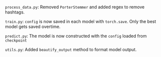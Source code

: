 `process_data.py`: Removed `PorterStemmer` and added regex to remove hashtags.

`train.py`: `config` is now saved in each model with `torch.save`. Only the best model gets saved overtime.

`predict.py`: The model is now constructed with the `config` loaded from `checkpoint`

`utils.py`: Added `beautify_output` method to format model output.